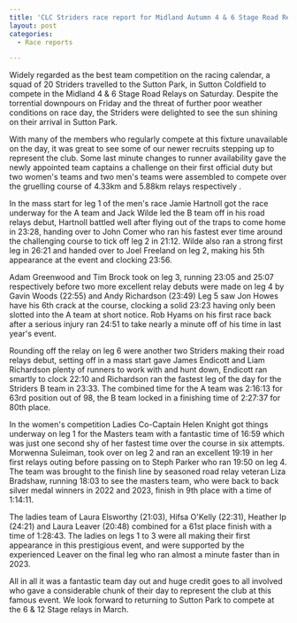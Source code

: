 ```yaml
---
title: 'CLC Striders race report for Midland Autumn 4 & 6 Stage Road Relays'
layout: post
categories:
  - Race reports

---
```


Widely regarded as the best team competition on the racing calendar, a squad of 20 Striders travelled to the Sutton Park, in Sutton Coldfield to compete in the Midland 4 & 6 Stage Road Relays on Saturday.  Despite the torrential downpours on Friday and the threat of further poor weather conditions on race day, the Striders were delighted to see the sun shining on their arrival in Sutton Park.

With many of the members who regularly compete at this fixture unavailable on the day, it was great to see some of our newer recruits stepping up to represent the club. Some last minute changes to runner availability gave the newly appointed team captains a challenge on their first official duty but two women's teams and two men's teams were assembled to compete over the gruelling course of 4.33km and 5.88km relays respectively .

In the mass start for leg 1 of the men's race Jamie Hartnoll got the race underway for the A team and Jack Wilde led the B team off in his road relays debut, Hartnoll battled well after flying out of the traps to come home in 23:28, handing over to John Comer who ran his fastest ever time around the challenging course to tick off leg 2 in 21:12. Wilde also ran a strong first leg in 26:21 and handed over to Joel Freeland on leg 2, making his 5th appearance at the event and clocking 23:56.

Adam Greenwood and Tim Brock took on leg 3, running 23:05 and 25:07 respectively before two more excellent relay debuts were made on leg 4 by Gavin Woods (22:55) and Andy Richardson (23:49)
Leg 5 saw Jon Howes have his 6th crack at the course, clocking a solid 23:23 having only been slotted into the A team at short notice. Rob Hyams on his first race back after a serious injury ran 24:51 to take nearly a minute off of his time in last year's event.

Rounding off the relay on leg 6 were another two Striders making their road relays debut, setting off in a mass start gave James Endicott and Liam Richardson plenty of runners to work with and hunt down, Endicott ran smartly to clock 22:10 and Richardson ran the fastest leg of the day for the Striders B team in 23:33. The combined time for the A team was 2:16:13 for 63rd position out of 98, the B team locked in a finishing time of 2:27:37 for 80th place.

In the women's competition Ladies Co-Captain Helen Knight got things underway on leg 1 for the Masters team with a fantastic time of 16:59 which was just one second shy of her fastest time over the course in six attempts. Morwenna Suleiman, took over on leg 2 and ran an excellent 19:19 in her first relays outing before passing on to Steph Parker who ran 19:50 on leg 4. The team was brought to the finish line by seasoned road relay veteran Liza Bradshaw, running 18:03 to see the masters team, who were back to back silver medal winners in 2022 and 2023, finish in 9th place with a time of 1:14:11.

The ladies team of Laura Elsworthy (21:03), Hifsa O'Kelly (22:31), Heather Ip (24:21) and Laura Leaver (20:48) combined for a 61st place finish with a time of 1:28:43. The ladies on legs 1 to 3 were all making their first appearance in this prestigious event, and were supported by the experienced Leaver on the final leg who ran almost a minute faster than in 2023.

All in all it was a fantastic team day out and huge credit goes to all involved who gave a considerable chunk of their day to represent the club at this famous event. We look forward to returning to Sutton Park to compete at the 6 & 12 Stage relays in March.
